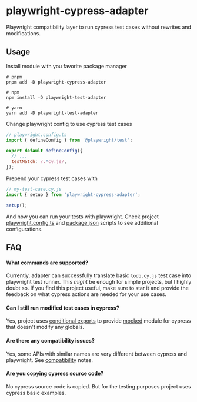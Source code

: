 # playwright-cypress-adapter

Playwright compatibility layer to run cypress test cases without rewrites and modifications.

## Usage

Install module with you favorite package manager

```shell
# pnpm
pnpm add -D playwright-cypress-adapter

# npm
npm install -D playwright-test-adapter

# yarn
yarn add -D playwright-test-adapter
```

Change playwright config to use cypress test cases

```javascript
// playwright.config.ts
import { defineConfig } from '@playwright/test';

export default defineConfig({
  // ...
  testMatch: /.*cy.js/,
});
```

Prepend your cypress test cases with

```javascript
// my-test-case.cy.js
import { setup } from 'playwright-cypress-adapter';

setup();
```

And now you can run your tests with playwright. Check project [playwright.config.ts](./playwright.config.ts)
and [package.json](./package.json) scripts to see additional configurations.

## FAQ

#### What commands are supported?

Currently, adapter can successfully translate basic `todo.cy.js` test case into playwright test runner. This *might* be
enough for simple projects, but I highly doubt so. If you find this project useful, make sure to star it and provide the
feedback on what cypress actions are needed for your use cases.

#### Can I still run modified test cases in cypress?

Yes, project uses [conditional exports](https://nodejs.org/api/packages.html#conditional-exports) to
provide [mocked](./dist/noop.js) module for cypress that doesn't modify any globals.

#### Are there any compatibility issues?

Yes, some APIs with similar names are very different between cypress and playwright.
See [compatibility](./COMPATIBILITY.md) notes.

#### Are you copying cypress source code?

No cypress source code is copied. But for the testing purposes project uses cypress basic examples.
